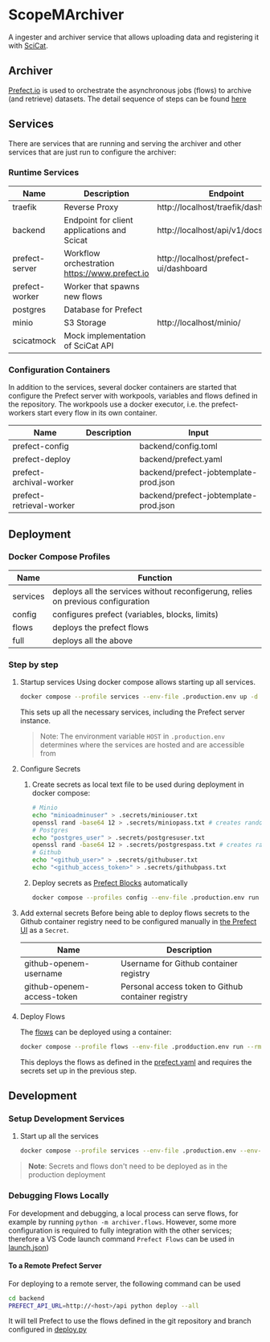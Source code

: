 # ScopeMArchiver

A ingester and archiver service that allows uploading data and registering it with [SciCat](https://scicatproject.github.io).

## Archiver

[Prefect.io](prefect.io) is used to orchestrate the asynchronous jobs (flows) to archive (and retrieve) datasets. The detail sequence of steps can be found [here](./backend/archiver/readMe.md)

## Services

There are services that are running and serving the archiver and other services that are just run to configure the archiver:

### Runtime Services

| Name           | Description                                   | Endpoint                              |
| -------------- | --------------------------------------------- | ------------------------------------- |
| traefik        | Reverse Proxy                                 | http://localhost/traefik/dashboard/#/ |
| backend        | Endpoint for client applications and Scicat   | http://localhost/api/v1/docs          |
| prefect-server | Workflow orchestration https://www.prefect.io | http://localhost/prefect-ui/dashboard |
| prefect-worker | Worker that spawns new flows                  |                                       |
| postgres       | Database for Prefect                          |                                       |
| minio          | S3 Storage                                    | http://localhost/minio/               |
| scicatmock     | Mock implementation of SciCat API             |                                       |

### Configuration Containers

In addition to the services, several docker containers are started that configure the Prefect server with workpools, variables and flows defined in the repository. The workpools use a docker executor, i.e. the prefect-workers start every flow in its own container.

| Name                     | Description | Input                                 |
| ------------------------ | ----------- | ------------------------------------- |
| prefect-config           |             | backend/config.toml                   |
| prefect-deploy           |             | backend/prefect.yaml                  |
| prefect-archival-worker  |             | backend/prefect-jobtemplate-prod.json |
| prefect-retrieval-worker |             | backend/prefect-jobtemplate-prod.json |

## Deployment

### Docker Compose Profiles

| Name     | Function                                                                         |
| -------- | -------------------------------------------------------------------------------- |
| services | deploys all the services without reconfigerung, relies on previous configuration |
| config   | configures prefect (variables, blocks, limits)                                   |
| flows    | deploys the prefect flows                                                        |
| full     | deploys all the above                                                            |

### Step by step

1. Startup services
    Using docker compose allows starting up all services.

    ```bash
    docker compose --profile services --env-file .production.env up -d
    ```
  
    This sets up all the necessary services, including the Prefect server instance.

    > Note:  The environment variable `HOST` in `.production.env` determines where the services are hosted and are accessible from

1. Configure Secrets
    1. Create secrets as local text file to be used during deployment in docker compose:

        ```bash
        # Minio
        echo "minioadminuser" > .secrets/miniouser.txt
        openssl rand -base64 12 > .secrets/miniopass.txt # creates random string
        # Postgres
        echo "postgres_user" > .secrets/postgresuser.txt
        openssl rand -base64 12 > .secrets/postgrespass.txt # creates random string
        # Github
        echo "<github_user>" > .secrets/githubuser.txt
        echo "<github_access_token>" > .secrets/githubpass.txt

        ```

    1. Deploy secrets as [Prefect Blocks](https://docs.prefect.io/latest/concepts/blocks/) automatically

        ```bash
        docker compose --profiles config --env-file .production.env run --rm
        ```

1. Add external secrets
    Before being able to deploy flows secrets to the Github container registry need to be configured manually in [the Prefect UI](https://docs.prefect.io/latest/concepts/blocks/) as a `Secret`.

    | Name                       | Description                                        |
    | -------------------------- | -------------------------------------------------- |
    | github-openem-username     | Username for Github container registry             |
    | github-openem-access-token | Personal access token to Github container registry |

1. Deploy Flows

    The [flows](../backend/archiver/flows/__init__.py) can be deployed using a container:

    ```bash
    docker compose --profile flows --env-file .prodduction.env run --rm
    ```

    This deploys the flows as defined in the [prefect.yaml](https://github.com/SwissOpenEM/ScopeMArchiver/backend/prefect.yaml) and requires the secrets set up in the previous step.


## Development

### Setup Development Services

1. Start up all the services

    ```bash
    docker compose --profile services --env-file .production.env --env-file .development.env up -d
    ```

> **Note**: Secrets and flows don't need to be deployed as in the production deployment 

### Debugging Flows Locally

For development and debugging, a local process can serve flows, for example by running `python -m archiver.flows`. However, some more configuration is required to fully integration with the other services; therefore a VS Code launch command `Prefect Flows` can be used in [launch.json](./backend/.vscode/launch.json))

#### To a Remote Prefect Server

For deploying to a remote server, the following command can be used

```bash
cd backend
PREFECT_API_URL=http://<host>/api python deploy --all
```

It will tell Prefect to use the flows defined in the git repository and branch configured in [deploy.py](./backend/archiver/deploy.py)
